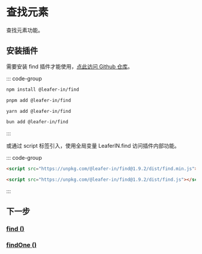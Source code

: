 # 查找元素

查找元素功能。

## 安装插件

需要安装 find 插件才能使用，[点此访问 Github 仓库](https://github.com/leaferjs/leafer-in/tree/main/packages/find)。

::: code-group

```sh [npm]
npm install @leafer-in/find
```

```sh [pnpm]
pnpm add @leafer-in/find
```

```sh [yarn]
yarn add @leafer-in/find
```

```sh [bun]
bun add @leafer-in/find
```

:::

或通过 script 标签引入，使用全局变量 LeaferIN.find 访问插件内部功能。

::: code-group

```html [find.min]
<script src="https://unpkg.com/@leafer-in/find@1.9.2/dist/find.min.js"></script>
```

```html [find]
<script src="https://unpkg.com/@leafer-in/find@1.9.2/dist/find.js"></script>
```

<!-- https://unpkg.com 无法访问时，可替换为 https://cdn.jsdelivr.net/npm -->

:::

## 下一步

### [find ()](/reference/UI/find.md)

### [findOne ()](/reference/UI/findOne.md)
